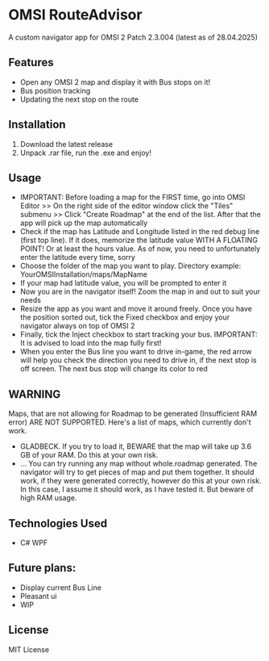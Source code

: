 # OMSI RouteAdvisor
A custom navigator app for OMSI 2 Patch 2.3.004 (latest as of 28.04.2025)

## Features
- Open any OMSI 2 map and display it with Bus stops on it!
- Bus position tracking
- Updating the next stop on the route

## Installation
1. Download the latest release
2. Unpack .rar file, run the .exe and enjoy!

## Usage
- IMPORTANT: Before loading a map for the FIRST time, go into OMSI Editor >> On the right side of the editor window click the "Tiles" submenu >> Click "Create Roadmap" at the end of the list.
After that the app will pick up the map automatically
- Check if the map has Latitude and Longitude listed in the red debug line (first top line). If it does, memorize the latitude value WITH A FLOATING POINT! Or at least the hours value.
As of now, you need to unfortunately enter the latitude every time, sorry
- Choose the folder of the map you want to play. Directory example: YourOMSIInstallation/maps/MapName
- If your map had latitude value, you will be prompted to enter it
- Now you are in the navigator itself! Zoom the map in and out to suit your needs
- Resize the app as you want and move it around freely. Once you have the position sorted out, tick the Fixed checkbox and enjoy your navigator always on top of OMSI 2
- Finally, tick the Inject checkbox to start tracking your bus. IMPORTANT: It is advised to load into the map fully first!
- When you enter the Bus line you want to drive in-game, the red arrow will help you check the direction you need to drive in, if the next stop is off screen. The next bus stop will change its color to red

## WARNING
Maps, that are not allowing for Roadmap to be generated (Insufficient RAM error) ARE NOT SUPPORTED. Here's a list of maps, which currently don't work.
- GLADBECK. If you try to load it, BEWARE that the map will take up 3.6 GB of your RAM. Do this at your own risk.
- ...
You can try running any map without whole.roadmap generated. The navigator will try to get pieces of map and put them together. It should work, if they were generated correctly, however do this at your own risk. In this case, I assume it should work, as I have tested it. But beware of high RAM usage.

## Technologies Used
- C# WPF

## Future plans:
- Display current Bus Line
- Pleasant ui
- WIP

## License
MIT License
